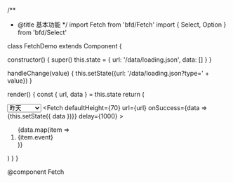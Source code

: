 /**
 * @title 基本功能
 */
import Fetch from 'bfd/Fetch'
import { Select, Option } from 'bfd/Select'

class FetchDemo extends Component {

  constructor() {
    super()
    this.state = {
      url: '/data/loading.json',
      data: []
    }
  }

  handleChange(value) {
    this.setState({url: '/data/loading.json?type=' + value})
  }

  render() {
    const { url, data } = this.state
    return (
      <div>
        <Select defaultValue="0" onChange={::this.handleChange}>
          <Option value="0">昨天</Option>
          <Option value="1">最近7天</Option>
          <Option value="2">最近30天</Option>
        </Select>
        <Fetch
          defaultHeight={70}
          url={url}
          onSuccess={data => {this.setState({ data })}}
          delay={1000}
        >
          <ol>
            {data.map(item => <li key={item.event}>{item.event}</li>)}
          </ol>
        </Fetch>
      </div>
    )
  }
}

@component Fetch
